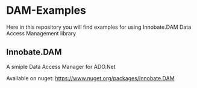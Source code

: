 # DAM-Examples
Here in this repository you will find examples for using Innobate.DAM Data Access Management library

## Innobate.DAM 
A smiple Data Access Manager for ADO.Net

Available on nuget: https://www.nuget.org/packages/Innobate.DAM
